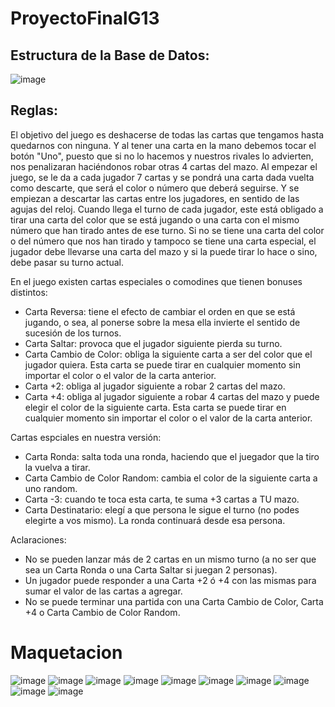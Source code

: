 # ProyectoFinalG13

## Estructura de la Base de Datos:
![image](https://user-images.githubusercontent.com/100931984/194046956-7dd78517-43f7-4007-b8a8-5d61871e0d74.png)

## Reglas:
El objetivo del juego es deshacerse de todas las cartas que tengamos hasta quedarnos con ninguna. Y al tener una carta en la mano debemos tocar el botón "Uno", puesto que si no lo hacemos y nuestros rivales lo advierten, nos penalizaran haciéndonos robar otras 4 cartas del mazo.
Al empezar el juego, se le da a cada jugador 7 cartas y se pondrá una carta dada vuelta como descarte, que será el color o número que deberá seguirse. Y se empiezan a descartar las cartas entre los jugadores, en sentido de las agujas del reloj. Cuando llega el turno de cada jugador, este está obligado a tirar una carta del color que se está jugando o una carta con el mismo número que han tirado antes de ese turno. Si no se tiene una carta del color o del número que nos han tirado y tampoco se tiene una carta especial, el jugador debe llevarse una carta del mazo y si la puede tirar lo hace o sino, debe pasar su turno actual.

En el juego existen cartas especiales o comodines que tienen bonuses distintos:
- Carta Reversa: tiene el efecto de cambiar el orden en que se está jugando, o sea, al ponerse sobre la mesa ella invierte el sentido de sucesión de los turnos.
- Carta Saltar: provoca que el jugador siguiente pierda su turno.
- Carta Cambio de Color: obliga la siguiente carta a ser del color que el jugador quiera. Esta carta se puede tirar en cualquier momento sin importar el color o el valor de la carta anterior.
- Carta +2: obliga al jugador siguiente a robar 2 cartas del mazo.
- Carta +4: obliga al jugador siguiente a robar 4 cartas del mazo y puede elegir el color de la siguiente carta. Esta carta se puede tirar en cualquier momento sin importar el color o el valor de la carta anterior.

Cartas espciales en nuestra versión:
- Carta Ronda: salta toda una ronda, haciendo que el juegador que la tiro la vuelva a tirar.
- Carta Cambio de Color Random: cambia el color de la siguiente carta a uno random.
- Carta -3: cuando te toca esta carta, te suma +3 cartas a TU mazo.
- Carta Destinatario: elegí a que persona le sigue el turno (no podes elegirte a vos mismo). La ronda continuará desde esa persona.

Aclaraciones:
- No se pueden lanzar más de 2 cartas en un mismo turno (a no ser que sea un Carta Ronda o una Carta Saltar si juegan 2 personas).
- Un jugador puede responder a una Carta +2 ó +4 con las mismas para sumar el valor de las cartas a agregar.
- No se puede terminar una partida con una Carta Cambio de Color, Carta +4 o Carta Cambio de Color Random.

# Maquetacion

![image](https://user-images.githubusercontent.com/100933997/195208947-13cb8ad9-dc91-429f-87bc-0bf932ebb2d3.png)
![image](https://user-images.githubusercontent.com/100933997/195209015-bd70cb32-20bc-43d3-a364-e6c927314d25.png)
![image](https://user-images.githubusercontent.com/100933997/195209070-49e51362-66e5-4f8b-9186-d1e54c964df4.png)
![image](https://user-images.githubusercontent.com/100933997/195209169-69816124-ecc8-419d-8245-25aea571ad4b.png)
![image](https://user-images.githubusercontent.com/100933997/195209257-d82d4532-1ec3-457b-9fcd-2b66560bc685.png)
![image](https://user-images.githubusercontent.com/100933997/195209378-83db56fe-0323-4a83-bfab-e30e6815aca0.png)
![image](https://user-images.githubusercontent.com/100933997/195209445-18ba2141-cd52-45ea-b4d4-3916d8f63cb0.png)
![image](https://user-images.githubusercontent.com/100933997/195209494-31a34dfe-e95f-4856-b509-937ae159032e.png)
![image](https://user-images.githubusercontent.com/100933997/195209580-b217cc36-1f9b-4e0b-979f-e1e3545e920d.png)
![image](https://user-images.githubusercontent.com/100933997/195209713-658e9a97-0c34-4d5c-a634-2628e1ae6484.png)






